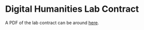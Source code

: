 # Digital Humanities Lab Contract

A PDF of the lab contract can be around [here](https://www.dropbox.com/s/prrs4kl7j7msqde/2019%20UROP%20Contract%20v.4.1.pdf?dl=0).

